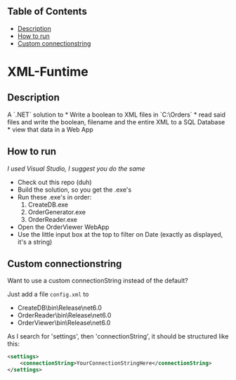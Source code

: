 ## Table of Contents

* [Description](#-description-)
* [How to run](#-how-to-run-)
* [Custom connectionstring](#-custom-connectionstring-)

<h1> XML-Funtime </h1>

<h2> Description </h2>
A `.NET` solution to
* Write a boolean to XML files in `C:\Orders`
* read said files and write the boolean, filename and the entire XML to a SQL Database
* view that data in a Web App

<h2> How to run </h2>

<i>I used Visual Studio, I suggest you do the same</i>
* Check out this repo (duh)
* Build the solution, so you get the .exe's
* Run these .exe's in order:
  1. CreateDB.exe
  1. OrderGenerator.exe
  1. OrderReader.exe
* Open the OrderViewer WebApp
* Use the little input box at the top to filter on Date (exactly as displayed, it's a string)

<h2> Custom connectionstring </h2>

Want to use a custom connectionString instead of the default?

Just add a file `config.xml` to
* CreateDB\bin\Release\net6.0
* OrderReader\bin\Release\net6.0
* OrderViewer\bin\Release\net6.0

As I search for 'settings', then 'connectionString', it should be structured like this:
```xml
<settings>
	<connectionString>YourConnectionStringHere</connectionString>
</settings>
```
